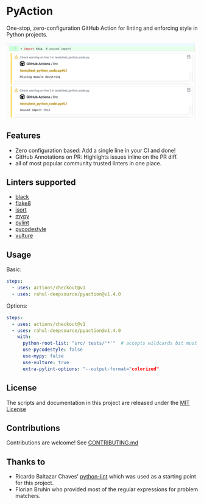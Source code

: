 # PyAction

One-stop, zero-configuration GitHub Action for linting and enforcing style in Python projects.

![Screenshot of annotations](static/annotations.png)

## Features

- Zero configuration based: Add a single line in your CI and done!
- GitHub Annotations on PR: Highlights issues inline on the PR diff.
- all of most popular community trusted linters in one place.

## Linters supported

- [black](https://github.com/psf/black)
- [flake8](http://flake8.pycqa.org)
- [isort](https://github.com/timothycrosley/isort)
- [mypy](http://mypy-lang.org/)
- [pylint](https://www.pylint.org/)
- [pycodestyle](https://pycodestyle.readthedocs.io)
- [vulture](https://github.com/jendrikseipp/vulture)

## Usage

Basic:

```yml
steps:
  - uses: actions/checkout@v1
  - uses: rahul-deepsource/pyaction@v1.4.0
```

Options:

```yml
steps:
  - uses: actions/checkout@v1
  - uses: rahul-deepsource/pyaction@v1.4.0
    with:
      python-root-list: "src/ tests/'*'"  # accepts wildcards bit must be enclosed in commas
      use-pycodestyle: false
      use-mypy: false
      use-vulture: true
      extra-pylint-options: "--output-format="colorized"
```

## License

The scripts and documentation in this project are released under the [MIT License](LICENSE)

## Contributions

Contributions are welcome! See [CONTRIBUTING.md](CONTRIBUTING.md)

## Thanks to

- Ricardo Baltazar Chaves' [python-lint](https://github.com/ricardochaves/python-lint) which was used as a starting point for this project.
- Florian Bruhin who provided most of the regular expressions for problem matchers.
